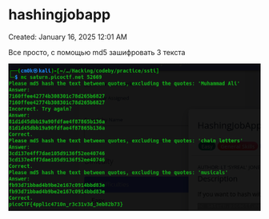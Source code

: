 # hashingjobapp

Created: January 16, 2025 12:01 AM

Все просто, с помощью md5 зашифровать 3 текста

![image.png](hashingjobapp%2017c021737a8980c89a55d1d89985bc98/image.png)